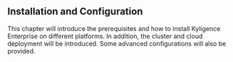 ## Installation and Configuration
This chapter will introduce the prerequisites and how to install Kyligence Enterprise on different platforms. In addition, the cluster and cloud deployment will be introduced. Some advanced configurations will also be provided.

